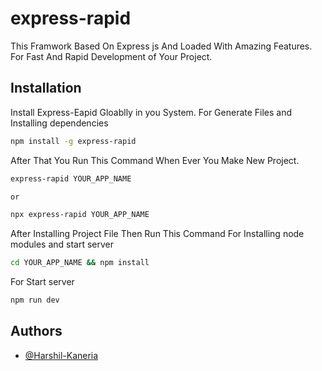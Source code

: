 
# express-rapid

This Framwork Based On Express js And Loaded With Amazing Features. For Fast And Rapid Development of Your Project.
## Installation

Install Express-Eapid Gloablly in you System. For Generate Files and Installing dependencies

```bash
npm install -g express-rapid
```
    
After That You Run This Command When Ever You Make New Project.

```bash
express-rapid YOUR_APP_NAME

or

npx express-rapid YOUR_APP_NAME
```

After Installing Project File Then Run This Command For Installing node modules and start server

```bash
cd YOUR_APP_NAME && npm install
```
  For Start server
```bash
npm run dev
```
## Authors

- [@Harshil-Kaneria](https://github.com/Harshil-Kaneria)

